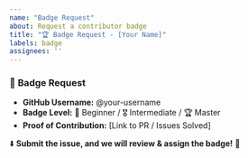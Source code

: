 ```yaml
---
name: "Badge Request"
about: Request a contributor badge
title: "🏆 Badge Request - [Your Name]"
labels: badge
assignees: ''
---
```


### 🏅 **Badge Request**
- **GitHub Username:** @your-username  
- **Badge Level:** 🏅 Beginner / 🎖️ Intermediate / 🏆 Master  
- **Proof of Contribution:** [Link to PR / Issues Solved]  

⬇️ **Submit the issue, and we will review & assign the badge!** 🚀
